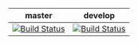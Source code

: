 | master | develop |
|:------:|:-----------:|
|[![Build Status](http://nas:8081/buildStatus/icon?job=jenkins.seeder/master)](http://nas:8081/job/jenkins.seeder/job/master)|[![Build Status](http://nas:8081/jenkins.seeder/icon?job=tapeindex/develop)](http://nas:8081/job/jenkins.seeder/job/develop)|

